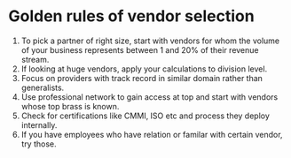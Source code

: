 # Golden rules of vendor selection
1. To pick a partner of right size, start with vendors for whom the volume of your business represents between 1 and 20% of their revenue stream. 
1. If looking at huge vendors, apply your calculations to division level.
1. Focus on providers with track record in similar domain rather than generalists.
1. Use professional network to gain access at top and start with vendors whose top brass is known.
1. Check for certifications like CMMI, ISO etc and process they deploy internally.
1. If you have employees who have relation or familar with certain vendor, try those.
